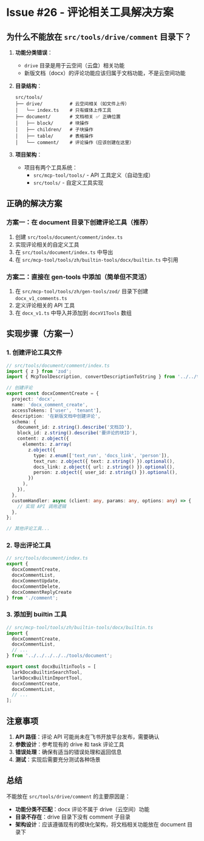 # Issue #26 - 评论相关工具解决方案

## 为什么不能放在 `src/tools/drive/comment` 目录下？

1. **功能分类错误**：
   - `drive` 目录是用于云空间（云盘）相关功能
   - 新版文档（docx）的评论功能应该归属于文档功能，不是云空间功能

2. **目录结构**：
   ```
   src/tools/
   ├── drive/          # 云空间相关（如文件上传）
   │   └── index.ts    # 只有媒体上传工具
   ├── document/       # 文档相关 ✅ 正确位置
   │   ├── block/      # 块操作
   │   ├── children/   # 子块操作
   │   ├── table/      # 表格操作
   │   └── comment/    # 评论操作（应该创建在这里）
   ```

3. **项目架构**：
   - 项目有两个工具系统：
     - `src/mcp-tool/tools/` - API 工具定义（自动生成）
     - `src/tools/` - 自定义工具实现

## 正确的解决方案

### 方案一：在 document 目录下创建评论工具（推荐）

1. 创建 `src/tools/document/comment/index.ts`
2. 实现评论相关的自定义工具
3. 在 `src/tools/document/index.ts` 中导出
4. 在 `src/mcp-tool/tools/zh/builtin-tools/docx/builtin.ts` 中引用

### 方案二：直接在 gen-tools 中添加（简单但不灵活）

1. 在 `src/mcp-tool/tools/zh/gen-tools/zod/` 目录下创建 `docx_v1_comments.ts`
2. 定义评论相关的 API 工具
3. 在 `docx_v1.ts` 中导入并添加到 `docxV1Tools` 数组

## 实现步骤（方案一）

### 1. 创建评论工具文件

```typescript
// src/tools/document/comment/index.ts
import { z } from 'zod';
import { McpToolDescription, convertDescriptionToString } from '../../types';

// 创建评论
export const docxCommentCreate = {
  project: 'docx',
  name: 'docx_comment_create',
  accessTokens: ['user', 'tenant'],
  description: '在新版文档中创建评论',
  schema: {
    document_id: z.string().describe('文档ID'),
    block_id: z.string().describe('要评论的块ID'),
    content: z.object({
      elements: z.array(
        z.object({
          type: z.enum(['text_run', 'docs_link', 'person']),
          text_run: z.object({ text: z.string() }).optional(),
          docs_link: z.object({ url: z.string() }).optional(),
          person: z.object({ user_id: z.string() }).optional(),
        })
      ),
    }),
  },
  customHandler: async (client: any, params: any, options: any) => {
    // 实现 API 调用逻辑
  },
};

// 其他评论工具...
```

### 2. 导出评论工具

```typescript
// src/tools/document/index.ts
export { 
  docxCommentCreate, 
  docxCommentList, 
  docxCommentUpdate, 
  docxCommentDelete, 
  docxCommentReplyCreate 
} from './comment';
```

### 3. 添加到 builtin 工具

```typescript
// src/mcp-tool/tools/zh/builtin-tools/docx/builtin.ts
import { 
  docxCommentCreate, 
  docxCommentList, 
  // ... 
} from '../../../../../tools/document';

export const docxBuiltinTools = [
  larkDocxBuiltinSearchTool, 
  larkDocxBuiltinImportTool,
  docxCommentCreate,
  docxCommentList,
  // ...
];
```

## 注意事项

1. **API 路径**：评论 API 可能尚未在飞书开放平台发布，需要确认
2. **参数设计**：参考现有的 drive 和 task 评论工具
3. **错误处理**：确保有适当的错误处理和返回信息
4. **测试**：实现后需要充分测试各种场景

## 总结

不能放在 `src/tools/drive/comment` 的主要原因是：
- **功能分类不匹配**：docx 评论不属于 drive（云空间）功能
- **目录不存在**：drive 目录下没有 comment 子目录
- **架构设计**：应该遵循现有的模块化架构，将文档相关功能放在 document 目录下